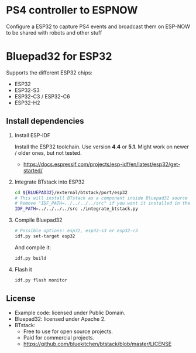 # PS4 controller to ESPNOW

Configure a ESP32 to capture PS4 events and broadcast them on ESP-NOW to be shared with robots and other stuff

# Bluepad32 for ESP32

Supports the different ESP32 chips:

* ESP32
* ESP32-S3
* ESP32-C3 / ESP32-C6
* ESP32-H2

## Install dependencies

1. Install ESP-IDF

    Install the ESP32 toolchain. Use version **4.4** or **5.1**. Might work on newer / older
    ones, but not tested.

    * <https://docs.espressif.com/projects/esp-idf/en/latest/esp32/get-started/>

2. Integrate BTstack into ESP32

   ```sh
   cd ${BLUEPAD32}/external/btstack/port/esp32
   # This will install BTstack as a component inside Bluepad32 source code (recommended).
   # Remove "IDF_PATH=../../../../src" if you want it installed in the ESP-IDF folder
   IDF_PATH=../../../../src ./integrate_btstack.py
   ```

3. Compile Bluepad32

    ```sh
    # Possible options: esp32, esp32-s3 or esp32-c3
    idf.py set-target esp32
    ```

    And compile it:

    ```sh
    idf.py build
    ```

4. Flash it

    ```sh
    idf.py flash monitor
    ```

## License

- Example code: licensed under Public Domain.
- Bluepad32: licensed under Apache 2.
- BTstack:
  - Free to use for open source projects.
  - Paid for commercial projects.
  - <https://github.com/bluekitchen/btstack/blob/master/LICENSE>